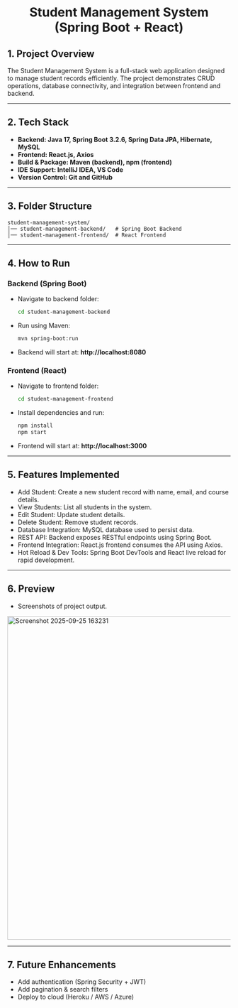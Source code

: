 <h1 align="center">Student Management System (Spring Boot + React)</h1>

## 1. Project Overview
The Student Management System is a full-stack web application designed to manage student records efficiently. The project demonstrates CRUD operations, database connectivity, and integration between frontend and backend.

---

## 2. Tech Stack
- **Backend: Java 17, Spring Boot 3.2.6, Spring Data JPA, Hibernate, MySQL**
- **Frontend: React.js, Axios**
- **Build & Package: Maven (backend), npm (frontend)**
- **IDE Support: IntelliJ IDEA, VS Code**
- **Version Control: Git and GitHub**
  
---

## 3. Folder Structure
```
student-management-system/
│── student-management-backend/   # Spring Boot Backend
│── student-management-frontend/  # React Frontend
```

---

## 4. How to Run

### Backend (Spring Boot)
+ Navigate to backend folder:
   ```bash
   cd student-management-backend
   ```
+ Run using Maven:
   ```bash
   mvn spring-boot:run
   ```
+ Backend will start at: **http://localhost:8080**

### Frontend (React)
+ Navigate to frontend folder:
   ```bash
   cd student-management-frontend
   ```
+ Install dependencies and run:
   ```bash
   npm install
   npm start
   ```
+ Frontend will start at: **http://localhost:3000**

---

## 5. Features Implemented
+ Add Student: Create a new student record with name, email, and course details.
+ View Students: List all students in the system.
+ Edit Student: Update student details.
+ Delete Student: Remove student records.
+ Database Integration: MySQL database used to persist data.
+ REST API: Backend exposes RESTful endpoints using Spring Boot.
+ Frontend Integration: React.js frontend consumes the API using Axios.
+ Hot Reload & Dev Tools: Spring Boot DevTools and React live reload for rapid development.

---

## 6. Preview 
+ Screenshots of project output.
<img width="1688" height="729" alt="Screenshot 2025-09-25 163231" src="https://github.com/user-attachments/assets/76b6feb3-1205-4a35-96a9-b57225776fcb" />

---

## 7. Future Enhancements
- Add authentication (Spring Security + JWT)
- Add pagination & search filters
- Deploy to cloud (Heroku / AWS / Azure)

